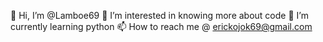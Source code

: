  👋 Hi, I’m @Lamboe69
 👀 I’m interested in knowing more about code
🌱 I’m currently learning python
 📫 How to reach me @ erickojok69@gmail.com

<!---
Lamboe69/Lamboe69 is a ✨ special ✨ repository because its `README.md` (this file) appears on your GitHub profile.
You can click the Preview link to take a look at your changes.
--->
